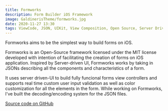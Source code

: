 ```yaml
---
title: Formworks
description: Form Builder iOS Framework
image: GaldinerisTheme/formworks.jpg
date: 2020-11-27 13:30
tags: ViewCode, JSON, UIKit, View Composition, Open Source, Server Driven UI, iOS
---
```


Formworks aims to be the simplest way to build forms on iOS.

Formworks is an Open-Source framework licensed under the MIT license developed with intention of facilitating the creation of forms on iOS application. Inspired by Server-driven UI, Formworks works by taking in JSONs describing all the components and characteristics of a form.

It uses server driven-UI to build fully funcional forms view controllers and supports real time custom user input validation as well as color customization for all the elements in the form. While working on Formworks, I've built the decoding/encoding system for the JSON files.

[Source code on GitHub](https://github.com/MyFormworks/Formworks)
